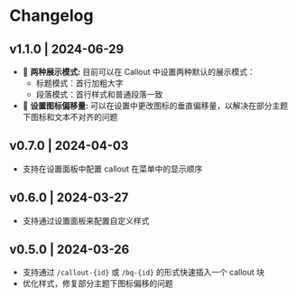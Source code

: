# Changelog

## v1.1.0 | 2024-06-29

- 🌟 **两种展示模式:** 目前可以在 Callout 中设置两种默认的展示模式：
  - 标题模式：首行加粗大字
  - 段落模式：首行样式和普通段落一致
- 🌟 **设置图标偏移量:** 可以在设置中更改图标的垂直偏移量，以解决在部分主题下图标和文本不对齐的问题


## v0.7.0 | 2024-04-03

- 支持在设置面板中配置 callout 在菜单中的显示顺序

## v0.6.0 | 2024-03-27

- 支持通过设置面板来配置自定义样式

## v0.5.0 | 2024-03-26

- 支持通过 `/callout-{id}` 或 `/bq-{id}` 的形式快速插入一个 callout 块
- 优化样式，修复部分主题下图标偏移的问题

